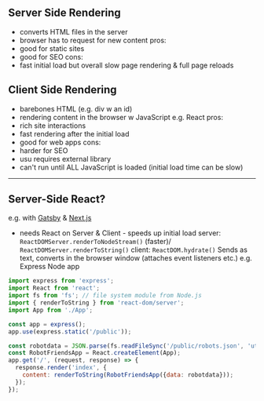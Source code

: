 ## Server Side Rendering
- converts HTML files in the server
- browser has to request for new content
pros:
- good for static sites
- good for SEO
cons:
- fast initial load but overall slow page rendering & full page reloads


## Client Side Rendering
- barebones HTML (e.g. div w an id)
- rendering content in the browser w JavaScript e.g. React
pros:
- rich site interactions
- fast rendering after the initial load
- good for web apps
cons:
- harder for SEO
- usu requires external library
- can't run until ALL JavaScript is loaded (initial load time can be slow)
----

## Server-Side React?
e.g. with [Gatsby](https://www.gatsbyjs.org/) & [Next.js](https://nextjs.org/)
- needs React on Server & Client - speeds up initial load
server: `ReactDOMServer.renderToNodeStream()` (faster)/ `ReactDOMServer.renderToString()`
client: `ReactDOM.hydrate()`
Sends as text, converts in the browser window (attaches event listeners etc.)
e.g. Express Node app

```javascript
import express from 'express';
import React from 'react';
import fs from 'fs'; // file system module from Node.js
import { renderToString } from 'react-dom/server';
import App from './App';

const app = express();
app.use(express.static('/public'));

const robotdata = JSON.parse(fs.readFileSync('/public/robots.json', 'utf8')); //encoding format
const RobotFriendsApp = React.createElement(App);
app.get('/', (request, response) => {
  response.render('index', {
    content: renderToString(RobotFriendsApp({data: robotdata}));
  });
});
```
